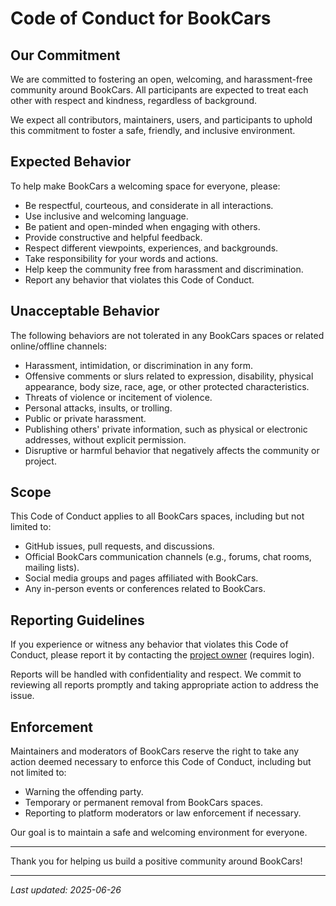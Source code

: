 # Code of Conduct for BookCars

## Our Commitment

We are committed to fostering an open, welcoming, and harassment-free community around BookCars. All participants are expected to treat each other with respect and kindness, regardless of background.

We expect all contributors, maintainers, users, and participants to uphold this commitment to foster a safe, friendly, and inclusive environment.

## Expected Behavior

To help make BookCars a welcoming space for everyone, please:

- Be respectful, courteous, and considerate in all interactions.
- Use inclusive and welcoming language.
- Be patient and open-minded when engaging with others.
- Provide constructive and helpful feedback.
- Respect different viewpoints, experiences, and backgrounds.
- Take responsibility for your words and actions.
- Help keep the community free from harassment and discrimination.
- Report any behavior that violates this Code of Conduct.

## Unacceptable Behavior

The following behaviors are not tolerated in any BookCars spaces or related online/offline channels:

- Harassment, intimidation, or discrimination in any form.
- Offensive comments or slurs related to expression, disability, physical appearance, body size, race, age, or other protected characteristics.
- Threats of violence or incitement of violence.
- Personal attacks, insults, or trolling.
- Public or private harassment.
- Publishing others' private information, such as physical or electronic addresses, without explicit permission.
- Disruptive or harmful behavior that negatively affects the community or project.

## Scope

This Code of Conduct applies to all BookCars spaces, including but not limited to:

- GitHub issues, pull requests, and discussions.
- Official BookCars communication channels (e.g., forums, chat rooms, mailing lists).
- Social media groups and pages affiliated with BookCars.
- Any in-person events or conferences related to BookCars.

## Reporting Guidelines

If you experience or witness any behavior that violates this Code of Conduct, please report it by contacting the [project owner](https://github.com/aelassas) (requires login).

Reports will be handled with confidentiality and respect. We commit to reviewing all reports promptly and taking appropriate action to address the issue.

## Enforcement

Maintainers and moderators of BookCars reserve the right to take any action deemed necessary to enforce this Code of Conduct, including but not limited to:

- Warning the offending party.
- Temporary or permanent removal from BookCars spaces.
- Reporting to platform moderators or law enforcement if necessary.

Our goal is to maintain a safe and welcoming environment for everyone.

---

Thank you for helping us build a positive community around BookCars!

---

*Last updated: 2025-06-26*
